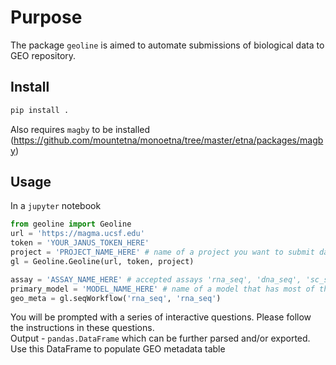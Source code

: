 # Purpose  
The package `geoline` is aimed to automate submissions of biological data to GEO repository.  
## Install  
```bash
pip install .
```
Also requires `magby` to be installed (https://github.com/mountetna/monoetna/tree/master/etna/packages/magby)


## Usage
In a `jupyter` notebook  
```python
from geoline import Geoline
url = 'https://magma.ucsf.edu'
token = 'YOUR_JANUS_TOKEN_HERE'
project = 'PROJECT_NAME_HERE' # name of a project you want to submit data from. It should exist in magma
gl = Geoline.Geoline(url, token, project)

assay = 'ASSAY_NAME_HERE' # accepted assays 'rna_seq', 'dna_seq', 'sc_seq'
primary_model = 'MODEL_NAME_HERE' # name of a model that has most of the data (e.g. rna_seq) 
geo_meta = gl.seqWorkflow('rna_seq', 'rna_seq')
```

You will be prompted with a series of interactive questions. Please follow the instructions in these questions.  
Output - `pandas.DataFrame` which can be further parsed and/or exported. Use this DataFrame to populate GEO metadata table
